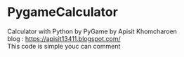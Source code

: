 # PygameCalculator
Calculator with Python by PyGame
by Apisit Khomcharoen  
blog : https://apisit13411.blogspot.com/  
This code is simple youc can comment  
